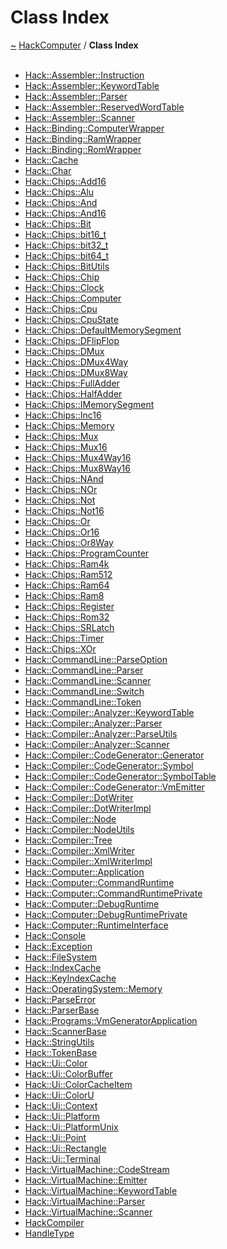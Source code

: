<a id="class-index"></a>
<h1>Class Index</h1>
<a href="https://github.com/CharlesCarley/HackComputer#~">~</a>
<a href="index.md#index">HackComputer</a>
<span class="inline-text">/</span>
<span class="bold-text"><b>Class Index</b></span>
<br/>
<br/>
<ul>
<li><a href="classHack_1_1Assembler_1_1Instruction.md#instruction">Hack::Assembler::Instruction</a>
</li>
<li><a href="structHack_1_1Assembler_1_1KeywordTable.md#keywordtable">Hack::Assembler::KeywordTable</a>
</li>
<li><a href="classHack_1_1Assembler_1_1Parser.md#parser">Hack::Assembler::Parser</a>
</li>
<li><a href="structHack_1_1Assembler_1_1ReservedWordTable.md#reservedwordtable">Hack::Assembler::ReservedWordTable</a>
</li>
<li><a href="classHack_1_1Assembler_1_1Scanner.md#scanner">Hack::Assembler::Scanner</a>
</li>
<li><a href="classHack_1_1Binding_1_1ComputerWrapper.md#computerwrapper">Hack::Binding::ComputerWrapper</a>
</li>
<li><a href="classHack_1_1Binding_1_1RamWrapper.md#ramwrapper">Hack::Binding::RamWrapper</a>
</li>
<li><a href="classHack_1_1Binding_1_1RomWrapper.md#romwrapper">Hack::Binding::RomWrapper</a>
</li>
<li><a href="classHack_1_1Cache.md#cache">Hack::Cache</a>
</li>
<li><a href="classHack_1_1Char.md#char">Hack::Char</a>
</li>
<li><a href="classHack_1_1Chips_1_1Add16.md#add16">Hack::Chips::Add16</a>
</li>
<li><a href="classHack_1_1Chips_1_1Alu.md#alu">Hack::Chips::Alu</a>
</li>
<li><a href="classHack_1_1Chips_1_1And.md#and">Hack::Chips::And</a>
</li>
<li><a href="classHack_1_1Chips_1_1And16.md#and16">Hack::Chips::And16</a>
</li>
<li><a href="classHack_1_1Chips_1_1Bit.md#bit">Hack::Chips::Bit</a>
</li>
<li><a href="unionHack_1_1Chips_1_1bit16__t.md#bit16_t">Hack::Chips::bit16_t</a>
</li>
<li><a href="unionHack_1_1Chips_1_1bit32__t.md#bit32_t">Hack::Chips::bit32_t</a>
</li>
<li><a href="unionHack_1_1Chips_1_1bit64__t.md#bit64_t">Hack::Chips::bit64_t</a>
</li>
<li><a href="classHack_1_1Chips_1_1BitUtils.md#bitutils">Hack::Chips::BitUtils</a>
</li>
<li><a href="classHack_1_1Chips_1_1Chip.md#chip">Hack::Chips::Chip</a>
</li>
<li><a href="classHack_1_1Chips_1_1Clock.md#clock">Hack::Chips::Clock</a>
</li>
<li><a href="classHack_1_1Chips_1_1Computer.md#computer">Hack::Chips::Computer</a>
</li>
<li><a href="classHack_1_1Chips_1_1Cpu.md#cpu">Hack::Chips::Cpu</a>
</li>
<li><a href="structHack_1_1Chips_1_1CpuState.md#cpustate">Hack::Chips::CpuState</a>
</li>
<li><a href="classHack_1_1Chips_1_1DefaultMemorySegment.md#defaultmemorysegment">Hack::Chips::DefaultMemorySegment</a>
</li>
<li><a href="classHack_1_1Chips_1_1DFlipFlop.md#dflipflop">Hack::Chips::DFlipFlop</a>
</li>
<li><a href="classHack_1_1Chips_1_1DMux.md#dmux">Hack::Chips::DMux</a>
</li>
<li><a href="classHack_1_1Chips_1_1DMux4Way.md#dmux4way">Hack::Chips::DMux4Way</a>
</li>
<li><a href="classHack_1_1Chips_1_1DMux8Way.md#dmux8way">Hack::Chips::DMux8Way</a>
</li>
<li><a href="classHack_1_1Chips_1_1FullAdder.md#fulladder">Hack::Chips::FullAdder</a>
</li>
<li><a href="classHack_1_1Chips_1_1HalfAdder.md#halfadder">Hack::Chips::HalfAdder</a>
</li>
<li><a href="classHack_1_1Chips_1_1IMemorySegment.md#imemorysegment">Hack::Chips::IMemorySegment</a>
</li>
<li><a href="classHack_1_1Chips_1_1Inc16.md#inc16">Hack::Chips::Inc16</a>
</li>
<li><a href="classHack_1_1Chips_1_1Memory.md#memory">Hack::Chips::Memory</a>
</li>
<li><a href="classHack_1_1Chips_1_1Mux.md#mux">Hack::Chips::Mux</a>
</li>
<li><a href="classHack_1_1Chips_1_1Mux16.md#mux16">Hack::Chips::Mux16</a>
</li>
<li><a href="classHack_1_1Chips_1_1Mux4Way16.md#mux4way16">Hack::Chips::Mux4Way16</a>
</li>
<li><a href="classHack_1_1Chips_1_1Mux8Way16.md#mux8way16">Hack::Chips::Mux8Way16</a>
</li>
<li><a href="classHack_1_1Chips_1_1NAnd.md#nand">Hack::Chips::NAnd</a>
</li>
<li><a href="classHack_1_1Chips_1_1NOr.md#nor">Hack::Chips::NOr</a>
</li>
<li><a href="classHack_1_1Chips_1_1Not.md#not">Hack::Chips::Not</a>
</li>
<li><a href="classHack_1_1Chips_1_1Not16.md#not16">Hack::Chips::Not16</a>
</li>
<li><a href="classHack_1_1Chips_1_1Or.md#or">Hack::Chips::Or</a>
</li>
<li><a href="classHack_1_1Chips_1_1Or16.md#or16">Hack::Chips::Or16</a>
</li>
<li><a href="classHack_1_1Chips_1_1Or8Way.md#or8way">Hack::Chips::Or8Way</a>
</li>
<li><a href="classHack_1_1Chips_1_1ProgramCounter.md#programcounter">Hack::Chips::ProgramCounter</a>
</li>
<li><a href="classHack_1_1Chips_1_1Ram4k.md#ram4k">Hack::Chips::Ram4k</a>
</li>
<li><a href="classHack_1_1Chips_1_1Ram512.md#ram512">Hack::Chips::Ram512</a>
</li>
<li><a href="classHack_1_1Chips_1_1Ram64.md#ram64">Hack::Chips::Ram64</a>
</li>
<li><a href="classHack_1_1Chips_1_1Ram8.md#ram8">Hack::Chips::Ram8</a>
</li>
<li><a href="classHack_1_1Chips_1_1Register.md#register">Hack::Chips::Register</a>
</li>
<li><a href="classHack_1_1Chips_1_1Rom32.md#rom32">Hack::Chips::Rom32</a>
</li>
<li><a href="classHack_1_1Chips_1_1SRLatch.md#srlatch">Hack::Chips::SRLatch</a>
</li>
<li><a href="classHack_1_1Chips_1_1Timer.md#timer">Hack::Chips::Timer</a>
</li>
<li><a href="classHack_1_1Chips_1_1XOr.md#xor">Hack::Chips::XOr</a>
</li>
<li><a href="classHack_1_1CommandLine_1_1ParseOption.md#parseoption">Hack::CommandLine::ParseOption</a>
</li>
<li><a href="classHack_1_1CommandLine_1_1Parser.md#parser">Hack::CommandLine::Parser</a>
</li>
<li><a href="classHack_1_1CommandLine_1_1Scanner.md#scanner">Hack::CommandLine::Scanner</a>
</li>
<li><a href="structHack_1_1CommandLine_1_1Switch.md#switch">Hack::CommandLine::Switch</a>
</li>
<li><a href="classHack_1_1CommandLine_1_1Token.md#token">Hack::CommandLine::Token</a>
</li>
<li><a href="structHack_1_1Compiler_1_1Analyzer_1_1KeywordTable.md#keywordtable">Hack::Compiler::Analyzer::KeywordTable</a>
</li>
<li><a href="classHack_1_1Compiler_1_1Analyzer_1_1Parser.md#parser">Hack::Compiler::Analyzer::Parser</a>
</li>
<li><a href="classHack_1_1Compiler_1_1Analyzer_1_1ParseUtils.md#parseutils">Hack::Compiler::Analyzer::ParseUtils</a>
</li>
<li><a href="classHack_1_1Compiler_1_1Analyzer_1_1Scanner.md#scanner">Hack::Compiler::Analyzer::Scanner</a>
</li>
<li><a href="classHack_1_1Compiler_1_1CodeGenerator_1_1Generator.md#generator">Hack::Compiler::CodeGenerator::Generator</a>
</li>
<li><a href="classHack_1_1Compiler_1_1CodeGenerator_1_1Symbol.md#symbol">Hack::Compiler::CodeGenerator::Symbol</a>
</li>
<li><a href="classHack_1_1Compiler_1_1CodeGenerator_1_1SymbolTable.md#symboltable">Hack::Compiler::CodeGenerator::SymbolTable</a>
</li>
<li><a href="classHack_1_1Compiler_1_1CodeGenerator_1_1VmEmitter.md#vmemitter">Hack::Compiler::CodeGenerator::VmEmitter</a>
</li>
<li><a href="classHack_1_1Compiler_1_1DotWriter.md#dotwriter">Hack::Compiler::DotWriter</a>
</li>
<li><a href="classHack_1_1Compiler_1_1DotWriterImpl.md#dotwriterimpl">Hack::Compiler::DotWriterImpl</a>
</li>
<li><a href="classHack_1_1Compiler_1_1Node.md#node">Hack::Compiler::Node</a>
</li>
<li><a href="classHack_1_1Compiler_1_1NodeUtils.md#nodeutils">Hack::Compiler::NodeUtils</a>
</li>
<li><a href="classHack_1_1Compiler_1_1Tree.md#tree">Hack::Compiler::Tree</a>
</li>
<li><a href="classHack_1_1Compiler_1_1XmlWriter.md#xmlwriter">Hack::Compiler::XmlWriter</a>
</li>
<li><a href="classHack_1_1Compiler_1_1XmlWriterImpl.md#xmlwriterimpl">Hack::Compiler::XmlWriterImpl</a>
</li>
<li><a href="classHack_1_1Computer_1_1Application.md#application">Hack::Computer::Application</a>
</li>
<li><a href="classHack_1_1Computer_1_1CommandRuntime.md#commandruntime">Hack::Computer::CommandRuntime</a>
</li>
<li><a href="classHack_1_1Computer_1_1CommandRuntimePrivate.md#commandruntimeprivate">Hack::Computer::CommandRuntimePrivate</a>
</li>
<li><a href="classHack_1_1Computer_1_1DebugRuntime.md#debugruntime">Hack::Computer::DebugRuntime</a>
</li>
<li><a href="classHack_1_1Computer_1_1DebugRuntimePrivate.md#debugruntimeprivate">Hack::Computer::DebugRuntimePrivate</a>
</li>
<li><a href="classHack_1_1Computer_1_1RuntimeInterface.md#runtimeinterface">Hack::Computer::RuntimeInterface</a>
</li>
<li><a href="classHack_1_1Console.md#console">Hack::Console</a>
</li>
<li><a href="classHack_1_1Exception.md#exception">Hack::Exception</a>
</li>
<li><a href="classHack_1_1FileSystem.md#filesystem">Hack::FileSystem</a>
</li>
<li><a href="classHack_1_1IndexCache.md#indexcache">Hack::IndexCache</a>
</li>
<li><a href="classHack_1_1KeyIndexCache.md#keyindexcache">Hack::KeyIndexCache</a>
</li>
<li><a href="classHack_1_1OperatingSystem_1_1Memory.md#memory">Hack::OperatingSystem::Memory</a>
</li>
<li><a href="classHack_1_1ParseError.md#parseerror">Hack::ParseError</a>
</li>
<li><a href="classHack_1_1ParserBase.md#parserbase">Hack::ParserBase</a>
</li>
<li><a href="classHack_1_1Programs_1_1VmGeneratorApplication.md#vmgeneratorapplication">Hack::Programs::VmGeneratorApplication</a>
</li>
<li><a href="classHack_1_1ScannerBase.md#scannerbase">Hack::ScannerBase</a>
</li>
<li><a href="classHack_1_1StringUtils.md#stringutils">Hack::StringUtils</a>
</li>
<li><a href="classHack_1_1TokenBase.md#tokenbase">Hack::TokenBase</a>
</li>
<li><a href="classHack_1_1Ui_1_1Color.md#color">Hack::Ui::Color</a>
</li>
<li><a href="unionHack_1_1Ui_1_1ColorBuffer.md#colorbuffer">Hack::Ui::ColorBuffer</a>
</li>
<li><a href="classHack_1_1Ui_1_1ColorCacheItem.md#colorcacheitem">Hack::Ui::ColorCacheItem</a>
</li>
<li><a href="unionHack_1_1Ui_1_1ColorU.md#coloru">Hack::Ui::ColorU</a>
</li>
<li><a href="classHack_1_1Ui_1_1Context.md#context">Hack::Ui::Context</a>
</li>
<li><a href="classHack_1_1Ui_1_1Platform.md#platform">Hack::Ui::Platform</a>
</li>
<li><a href="classHack_1_1Ui_1_1PlatformUnix.md#platformunix">Hack::Ui::PlatformUnix</a>
</li>
<li><a href="classHack_1_1Ui_1_1Point.md#point">Hack::Ui::Point</a>
</li>
<li><a href="classHack_1_1Ui_1_1Rectangle.md#rectangle">Hack::Ui::Rectangle</a>
</li>
<li><a href="classHack_1_1Ui_1_1Terminal.md#terminal">Hack::Ui::Terminal</a>
</li>
<li><a href="classHack_1_1VirtualMachine_1_1CodeStream.md#codestream">Hack::VirtualMachine::CodeStream</a>
</li>
<li><a href="classHack_1_1VirtualMachine_1_1Emitter.md#emitter">Hack::VirtualMachine::Emitter</a>
</li>
<li><a href="structHack_1_1VirtualMachine_1_1KeywordTable.md#keywordtable">Hack::VirtualMachine::KeywordTable</a>
</li>
<li><a href="classHack_1_1VirtualMachine_1_1Parser.md#parser">Hack::VirtualMachine::Parser</a>
</li>
<li><a href="classHack_1_1VirtualMachine_1_1Scanner.md#scanner">Hack::VirtualMachine::Scanner</a>
</li>
<li><a href="classHackCompiler.md#hackcompiler">HackCompiler</a>
</li>
<li><a href="structHandleType.md#handletype">HandleType</a>
</li>
</ul>
</div>
</div>
</body>
</html>

